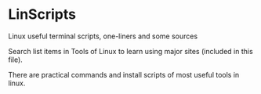 # LinScripts
Linux useful terminal scripts, one-liners and some sources

Search list items in Tools of Linux to learn using major sites (included in this file). 

There are practical commands and install scripts of most useful tools in linux. 
